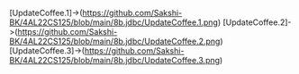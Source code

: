 [UpdateCoffee.1]->(https://github.com/Sakshi-BK/4AL22CS125/blob/main/8b.jdbc/UpdateCoffee.1.png)
[UpdateCoffee.2]->(https://github.com/Sakshi-BK/4AL22CS125/blob/main/8b.jdbc/UpdateCoffee.2.png)
[UpdateCoffee.3]->(https://github.com/Sakshi-BK/4AL22CS125/blob/main/8b.jdbc/UpdateCoffee.3.png)
